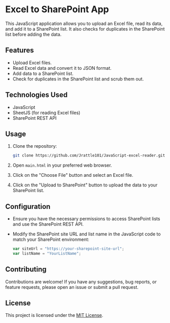 # Excel to SharePoint App

This JavaScript application allows you to upload an Excel file, read its data, and add it to a SharePoint list. It also checks for duplicates in the SharePoint list before adding the data.

## Features

- Upload Excel files.
- Read Excel data and convert it to JSON format.
- Add data to a SharePoint list.
- Check for duplicates in the SharePoint list and scrub them out.

## Technologies Used

- JavaScript
- SheetJS (for reading Excel files)
- SharePoint REST API

## Usage

1. Clone the repository:

    ```bash
    git clone https://github.com/Jrattle101/JavaScript-excel-reader.git
    ```

2. Open `main.html` in your preferred web browser.

3. Click on the "Choose File" button and select an Excel file.

4. Click on the "Upload to SharePoint" button to upload the data to your SharePoint list.

## Configuration

- Ensure you have the necessary permissions to access SharePoint lists and use the SharePoint REST API.
- Modify the SharePoint site URL and list name in the JavaScript code to match your SharePoint environment:

    ```javascript
    var siteUrl = "https://your-sharepoint-site-url";
    var listName = "YourListName";
    ```

## Contributing

Contributions are welcome! If you have any suggestions, bug reports, or feature requests, please open an issue or submit a pull request.

## License

This project is licensed under the [MIT License](LICENSE).
